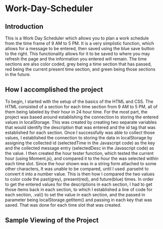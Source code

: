 # Work-Day-Scheduler


## Introduction
This is a Work Day Scheduler which allows you to plan a work schedule from the time frame of 9 AM to 5 PM.
It is a very simplistic function, which allows for a message to be entered, then saved using the blue save button to the right. This functionality allows for it to be saved to where you may refresh the page and the information you entered will remain. The time sections are also color coded, grey being a time section that has passed, red being the current present time section, and green being those sections in the future. 

## How I accomplished the project
To begin, I started with the setup of the basics of the HTML and CSS. The HTML consisted of a section for each time section from 9 AM to 5 PM, all of them being labeled by their hour in 24 hour time. For the most part, the project was based around establishing the connection to storing the entered values in localStorage. This was created by creating two separate variables that would identify the description that was entered and the id tag that was established for each section. Once I successfully was able to collect those values, I established the connection to storing the data in localStorage by assigning the collected id (selectedTime in the Javascript code) as the key and the collected message entry (selectedDesc in the Javascript code) as the value.
I then created the hour tester function, which tested the current hour (using Moment.js), and compared it to the hour the was selected within each time slot. Since the hour shown was in a string form attached to some other characters, It was unable to be compared, until I used .parseInt to convert it into a number value. This is then how I compared the two values to color code the past(grey), present(red), and future(blue) times.
In order to get the entered values for the descriptions in each section, I had to get those items back in each section, to which I established a line of code for each section, .val() to set the value in each section, and the passed in parameter being localStorage.getItem() and passing in each key that was saved. That was done for each time slot that was created.

## Sample Viewing of the Project
